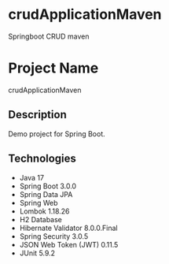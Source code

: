 # crudApplicationMaven
Springboot CRUD maven

# Project Name

crudApplicationMaven

## Description

Demo project for Spring Boot.

## Technologies

- Java 17
- Spring Boot 3.0.0
- Spring Data JPA
- Spring Web
- Lombok 1.18.26
- H2 Database
- Hibernate Validator 8.0.0.Final
- Spring Security 3.0.5
- JSON Web Token (JWT) 0.11.5
- JUnit 5.9.2